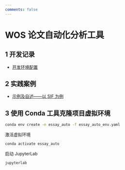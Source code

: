 ```yaml
---
comments: false
---
```


# WOS 论文自动化分析工具

## 1 开发记录

- [开发环境配置](./Dev/00setup.md)

## 2 实践案例

- [示例及自述——以 SIF 为例](./Example/SIF.md)

## 3 使用 Conda 工具克隆项目虚拟环境

```sh
conda env create -n essay_auto -f essay_auto_env.yaml
```

激活虚拟环境

```sh
conda activate essay_auto
```

启动 JupyterLab

```sh
jupyterlab
```

